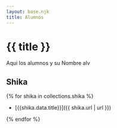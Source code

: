 ```yaml
---
layout: base.njk
title: Alumnos
---
```


# {{ title }}

Aqui los alumnos y su Nombre alv

## Shika

{% for shika in collections.shika %}

- [{{shika.data.title}}]({{ shika.url | url }})

{% endfor %}
